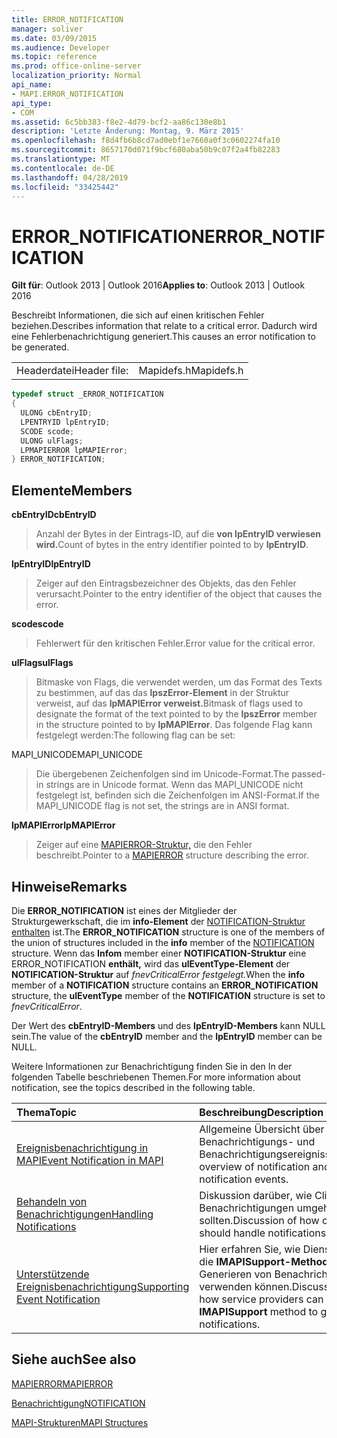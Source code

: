 ```yaml
---
title: ERROR_NOTIFICATION
manager: soliver
ms.date: 03/09/2015
ms.audience: Developer
ms.topic: reference
ms.prod: office-online-server
localization_priority: Normal
api_name:
- MAPI.ERROR_NOTIFICATION
api_type:
- COM
ms.assetid: 6c5bb383-f8e2-4d79-bcf2-aa86c130e8b1
description: 'Letzte Änderung: Montag, 9. März 2015'
ms.openlocfilehash: f8d4fb6b8cd7ad0ebf1e7660a0f3c0602274fa10
ms.sourcegitcommit: 8657170d071f9bcf680aba50b9c07f2a4fb82283
ms.translationtype: MT
ms.contentlocale: de-DE
ms.lasthandoff: 04/28/2019
ms.locfileid: "33425442"
---
```

# <a name="error_notification"></a><span data-ttu-id="c9a28-103">ERROR_NOTIFICATION</span><span class="sxs-lookup"><span data-stu-id="c9a28-103">ERROR_NOTIFICATION</span></span>

  
  
<span data-ttu-id="c9a28-104">**Gilt für**: Outlook 2013 | Outlook 2016</span><span class="sxs-lookup"><span data-stu-id="c9a28-104">**Applies to**: Outlook 2013 | Outlook 2016</span></span> 
  
<span data-ttu-id="c9a28-105">Beschreibt Informationen, die sich auf einen kritischen Fehler beziehen.</span><span class="sxs-lookup"><span data-stu-id="c9a28-105">Describes information that relate to a critical error.</span></span> <span data-ttu-id="c9a28-106">Dadurch wird eine Fehlerbenachrichtigung generiert.</span><span class="sxs-lookup"><span data-stu-id="c9a28-106">This causes an error notification to be generated.</span></span> 
  
|||
|:-----|:-----|
|<span data-ttu-id="c9a28-107">Headerdatei</span><span class="sxs-lookup"><span data-stu-id="c9a28-107">Header file:</span></span>  <br/> |<span data-ttu-id="c9a28-108">Mapidefs.h</span><span class="sxs-lookup"><span data-stu-id="c9a28-108">Mapidefs.h</span></span>  <br/> |
   
```cpp
typedef struct _ERROR_NOTIFICATION
{
  ULONG cbEntryID;
  LPENTRYID lpEntryID;
  SCODE scode;
  ULONG ulFlags;
  LPMAPIERROR lpMAPIError;
} ERROR_NOTIFICATION;
```

## <a name="members"></a><span data-ttu-id="c9a28-109">Elemente</span><span class="sxs-lookup"><span data-stu-id="c9a28-109">Members</span></span>

 <span data-ttu-id="c9a28-110">**cbEntryID**</span><span class="sxs-lookup"><span data-stu-id="c9a28-110">**cbEntryID**</span></span>
  
> <span data-ttu-id="c9a28-111">Anzahl der Bytes in der Eintrags-ID, auf die **von lpEntryID verwiesen wird.**</span><span class="sxs-lookup"><span data-stu-id="c9a28-111">Count of bytes in the entry identifier pointed to by **lpEntryID**.</span></span> 
    
 <span data-ttu-id="c9a28-112">**lpEntryID**</span><span class="sxs-lookup"><span data-stu-id="c9a28-112">**lpEntryID**</span></span>
  
> <span data-ttu-id="c9a28-113">Zeiger auf den Eintragsbezeichner des Objekts, das den Fehler verursacht.</span><span class="sxs-lookup"><span data-stu-id="c9a28-113">Pointer to the entry identifier of the object that causes the error.</span></span>
    
 <span data-ttu-id="c9a28-114">**scode**</span><span class="sxs-lookup"><span data-stu-id="c9a28-114">**scode**</span></span>
  
> <span data-ttu-id="c9a28-115">Fehlerwert für den kritischen Fehler.</span><span class="sxs-lookup"><span data-stu-id="c9a28-115">Error value for the critical error.</span></span> 
    
 <span data-ttu-id="c9a28-116">**ulFlags**</span><span class="sxs-lookup"><span data-stu-id="c9a28-116">**ulFlags**</span></span>
  
> <span data-ttu-id="c9a28-117">Bitmaske von Flags, die verwendet werden, um das Format des Texts zu bestimmen, auf das das **lpszError-Element** in der Struktur verweist, auf das **lpMAPIError verweist.**</span><span class="sxs-lookup"><span data-stu-id="c9a28-117">Bitmask of flags used to designate the format of the text pointed to by the **lpszError** member in the structure pointed to by **lpMAPIError**.</span></span> <span data-ttu-id="c9a28-118">Das folgende Flag kann festgelegt werden:</span><span class="sxs-lookup"><span data-stu-id="c9a28-118">The following flag can be set:</span></span>
    
<span data-ttu-id="c9a28-119">MAPI_UNICODE</span><span class="sxs-lookup"><span data-stu-id="c9a28-119">MAPI_UNICODE</span></span> 
  
> <span data-ttu-id="c9a28-120">Die übergebenen Zeichenfolgen sind im Unicode-Format.</span><span class="sxs-lookup"><span data-stu-id="c9a28-120">The passed-in strings are in Unicode format.</span></span> <span data-ttu-id="c9a28-121">Wenn das MAPI_UNICODE nicht festgelegt ist, befinden sich die Zeichenfolgen im ANSI-Format.</span><span class="sxs-lookup"><span data-stu-id="c9a28-121">If the MAPI_UNICODE flag is not set, the strings are in ANSI format.</span></span>
    
 <span data-ttu-id="c9a28-122">**lpMAPIError**</span><span class="sxs-lookup"><span data-stu-id="c9a28-122">**lpMAPIError**</span></span>
  
> <span data-ttu-id="c9a28-123">Zeiger auf eine [MAPIERROR-Struktur,](mapierror.md) die den Fehler beschreibt.</span><span class="sxs-lookup"><span data-stu-id="c9a28-123">Pointer to a [MAPIERROR](mapierror.md) structure describing the error.</span></span> 
    
## <a name="remarks"></a><span data-ttu-id="c9a28-124">Hinweise</span><span class="sxs-lookup"><span data-stu-id="c9a28-124">Remarks</span></span>

<span data-ttu-id="c9a28-125">Die **ERROR_NOTIFICATION** ist eines der Mitglieder der Strukturgewerkschaft, die im **info-Element** der [NOTIFICATION-Struktur enthalten](notification.md) ist.</span><span class="sxs-lookup"><span data-stu-id="c9a28-125">The **ERROR_NOTIFICATION** structure is one of the members of the union of structures included in the **info** member of the [NOTIFICATION](notification.md) structure.</span></span> <span data-ttu-id="c9a28-126">Wenn das **Infom** member einer **NOTIFICATION-Struktur** eine ERROR_NOTIFICATION **enthält,** wird das **ulEventType-Element** der **NOTIFICATION-Struktur** auf _fnevCriticalError festgelegt._</span><span class="sxs-lookup"><span data-stu-id="c9a28-126">When the **info** member of a **NOTIFICATION** structure contains an **ERROR_NOTIFICATION** structure, the **ulEventType** member of the **NOTIFICATION** structure is set to  _fnevCriticalError_.</span></span>
  
<span data-ttu-id="c9a28-127">Der Wert des **cbEntryID-Members** und des **lpEntryID-Members** kann NULL sein.</span><span class="sxs-lookup"><span data-stu-id="c9a28-127">The value of the **cbEntryID** member and the **lpEntryID** member can be NULL.</span></span> 
  
<span data-ttu-id="c9a28-128">Weitere Informationen zur Benachrichtigung finden Sie in den In der folgenden Tabelle beschriebenen Themen.</span><span class="sxs-lookup"><span data-stu-id="c9a28-128">For more information about notification, see the topics described in the following table.</span></span>
  
|<span data-ttu-id="c9a28-129">**Thema**</span><span class="sxs-lookup"><span data-stu-id="c9a28-129">**Topic**</span></span>|<span data-ttu-id="c9a28-130">**Beschreibung**</span><span class="sxs-lookup"><span data-stu-id="c9a28-130">**Description**</span></span>|
|:-----|:-----|
|[<span data-ttu-id="c9a28-131">Ereignisbenachrichtigung in MAPI</span><span class="sxs-lookup"><span data-stu-id="c9a28-131">Event Notification in MAPI</span></span>](event-notification-in-mapi.md) <br/> |<span data-ttu-id="c9a28-132">Allgemeine Übersicht über Benachrichtigungs- und Benachrichtigungsereignisse.</span><span class="sxs-lookup"><span data-stu-id="c9a28-132">General overview of notification and notification events.</span></span>  <br/> |
|[<span data-ttu-id="c9a28-133">Behandeln von Benachrichtigungen</span><span class="sxs-lookup"><span data-stu-id="c9a28-133">Handling Notifications</span></span>](handling-notifications.md) <br/> |<span data-ttu-id="c9a28-134">Diskussion darüber, wie Clients mit Benachrichtigungen umgehen sollten.</span><span class="sxs-lookup"><span data-stu-id="c9a28-134">Discussion of how clients should handle notifications.</span></span>  <br/> |
|[<span data-ttu-id="c9a28-135">Unterstützende Ereignisbenachrichtigung</span><span class="sxs-lookup"><span data-stu-id="c9a28-135">Supporting Event Notification</span></span>](supporting-event-notification.md) <br/> |<span data-ttu-id="c9a28-136">Hier erfahren Sie, wie Dienstanbieter die **IMAPISupport-Methode** zum Generieren von Benachrichtigungen verwenden können.</span><span class="sxs-lookup"><span data-stu-id="c9a28-136">Discussion of how service providers can use the **IMAPISupport** method to generate notifications.</span></span>  <br/> |
   
## <a name="see-also"></a><span data-ttu-id="c9a28-137">Siehe auch</span><span class="sxs-lookup"><span data-stu-id="c9a28-137">See also</span></span>



[<span data-ttu-id="c9a28-138">MAPIERROR</span><span class="sxs-lookup"><span data-stu-id="c9a28-138">MAPIERROR</span></span>](mapierror.md)
  
[<span data-ttu-id="c9a28-139">Benachrichtigung</span><span class="sxs-lookup"><span data-stu-id="c9a28-139">NOTIFICATION</span></span>](notification.md)


[<span data-ttu-id="c9a28-140">MAPI-Strukturen</span><span class="sxs-lookup"><span data-stu-id="c9a28-140">MAPI Structures</span></span>](mapi-structures.md)

